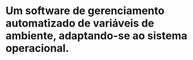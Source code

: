 # Um software de gerenciamento automatizado de variáveis de ambiente, adaptando-se ao sistema operacional.
